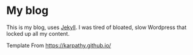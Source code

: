 # My blog

This is my blog, uses [Jekyll](http://jekyllrb.com/). I was tired of bloated, slow Wordpress that locked up all my content.

Template From https://karpathy.github.io/

